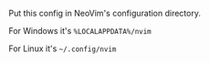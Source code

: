 Put this config in NeoVim's configuration directory.

For Windows it's `%LOCALAPPDATA%/nvim`

For Linux it's `~/.config/nvim`
